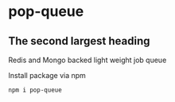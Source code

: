 # pop-queue

## The second largest heading
Redis and Mongo backed light weight job queue

Install package via npm

```
npm i pop-queue
```

